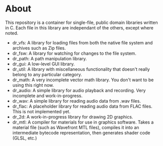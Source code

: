 # About
This repository is a container for single-file, public domain libraries written in C. Each
file in this library are independant of the others, except where noted.

- dr_vfs: A library for loading files from both the native file system and archives
such as Zip files.
- dr_fsw: A library for watching for changes to the file system.
- dr_path: A path manipulation library.
- dr_gui: A low-level GUI library.
- dr_util: A library with miscellaneous functionality that doesn't really belong to
any particular category.
- dr_math: A very incomplete vector math library. You don't want to be using this
right now.
- dr_audio: A simple library for audio playback and recording. Very incomplete and
work-in-progress.
- dr_wav: A simple library for reading audio data from .wav files.
- dr_flac: A placeholder library for reading audio data from FLAC files. This is not
implemented yet.
- dr_2d: A work-in-progress library for drawing 2D graphics.
- dr_mtl: A compiler for materials for use in graphics software. Takes a material file
(such as Wavefront MTL files), compiles it into an intermediate bytecode representation,
then generates shader code (GLSL, etc.)